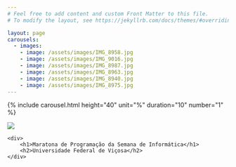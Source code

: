 ```yaml
---
# Feel free to add content and custom Front Matter to this file.
# To modify the layout, see https://jekyllrb.com/docs/themes/#overriding-theme-defaults

layout: page
carousels:
  - images: 
    - image: /assets/images/IMG_8958.jpg
    - image: /assets/images/IMG_9016.jpg
    - image: /assets/images/IMG_8987.jpg
    - image: /assets/images/IMG_8963.jpg
    - image: /assets/images/IMG_8940.jpg
    - image: /assets/images/IMG_8975.jpg
---
```


{% include carousel.html height="40" unit="%" duration="10" number="1" %}

<div class="site-footer-ufv">
    <div>
        <a href="https://www.ufv.br"><img class="logo" src="{{'/assets/images/ufv_logo.png' | relative_url}}"></a>
    </div>

    <div>
        <h1>Maratona de Programação da Semana de Informática</h1>
        <h2>Universidade Federal de Viçosa</h2>
    </div>
</div>